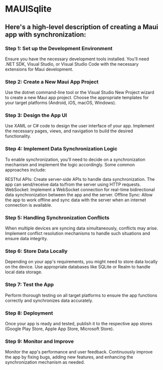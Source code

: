 # MAUISqlite

## Here's a high-level description of creating a Maui app with synchronization:

### Step 1: Set up the Development Environment
Ensure you have the necessary development tools installed. You'll need .NET SDK, Visual Studio, or Visual Studio Code with the necessary extensions for Maui development.

### Step 2: Create a New Maui App Project
Use the dotnet command-line tool or the Visual Studio New Project wizard to create a new Maui app project. Choose the appropriate templates for your target platforms (Android, iOS, macOS, Windows).

### Step 3: Design the App UI
Use XAML or C# code to design the user interface of your app. Implement the necessary pages, views, and navigation to build the desired functionality.

### Step 4: Implement Data Synchronization Logic
To enable synchronization, you'll need to decide on a synchronization mechanism and implement the logic accordingly. Some common approaches include:


RESTful APIs: Create server-side APIs to handle data synchronization. The app can send/receive data to/from the server using HTTP requests.
WebSocket: Implement a WebSocket connection for real-time bidirectional data synchronization between the app and the server.
Offline Sync: Allow the app to work offline and sync data with the server when an internet connection is available.

### Step 5: Handling Synchronization Conflicts
When multiple devices are syncing data simultaneously, conflicts may arise. Implement conflict resolution mechanisms to handle such situations and ensure data integrity.

### Step 6: Store Data Locally
Depending on your app's requirements, you might need to store data locally on the device. Use appropriate databases like SQLite or Realm to handle local data storage.

### Step 7: Test the App
Perform thorough testing on all target platforms to ensure the app functions correctly and synchronizes data accurately.

### Step 8: Deployment
Once your app is ready and tested, publish it to the respective app stores (Google Play Store, Apple App Store, Microsoft Store).

### Step 9: Monitor and Improve
Monitor the app's performance and user feedback. Continuously improve the app by fixing bugs, adding new features, and enhancing the synchronization mechanism as needed.


